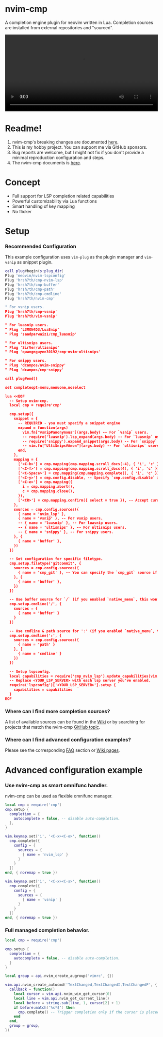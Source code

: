 # nvim-cmp

A completion engine plugin for neovim written in Lua.
Completion sources are installed from external repositories and "sourced".

<video src="https://user-images.githubusercontent.com/629908/139000570-3ac39587-a88b-43c6-b35e-207489719359.mp4" width="100%"></video>

Readme!
====================

1. nvim-cmp's breaking changes are documented [here](https://github.com/hrsh7th/nvim-cmp/issues/231).
2. This is my hobby project. You can support me via GitHub sponsors.
3. Bug reports are welcome, but I might not fix if you don't provide a minimal reproduction configuration and steps.
4. The nvim-cmp documents is [here](./doc/cmp.txt).



Concept
====================

- Full support for LSP completion related capabilities
- Powerful customizability via Lua functions
- Smart handling of key mapping
- No flicker



Setup
====================

### Recommended Configuration

This example configuration uses `vim-plug` as the plugin manager and `vim-vsnip` as snippet plugin.

```lua
call plug#begin(s:plug_dir)
Plug 'neovim/nvim-lspconfig'
Plug 'hrsh7th/cmp-nvim-lsp'
Plug 'hrsh7th/cmp-buffer'
Plug 'hrsh7th/cmp-path'
Plug 'hrsh7th/cmp-cmdline'
Plug 'hrsh7th/nvim-cmp'

" For vsnip users.
Plug 'hrsh7th/cmp-vsnip'
Plug 'hrsh7th/vim-vsnip'

" For luasnip users.
" Plug 'L3MON4D3/LuaSnip'
" Plug 'saadparwaiz1/cmp_luasnip'

" For ultisnips users.
" Plug 'SirVer/ultisnips'
" Plug 'quangnguyen30192/cmp-nvim-ultisnips'

" For snippy users.
" Plug 'dcampos/nvim-snippy'
" Plug 'dcampos/cmp-snippy'

call plug#end()

set completeopt=menu,menuone,noselect

lua <<EOF
  -- Setup nvim-cmp.
  local cmp = require'cmp'

  cmp.setup({
    snippet = {
      -- REQUIRED - you must specify a snippet engine
      expand = function(args)
        vim.fn["vsnip#anonymous"](args.body) -- For `vsnip` users.
        -- require('luasnip').lsp_expand(args.body) -- For `luasnip` users.
        -- require('snippy').expand_snippet(args.body) -- For `snippy` users.
        -- vim.fn["UltiSnips#Anon"](args.body) -- For `ultisnips` users.
      end,
    },
    mapping = {
      ['<C-b>'] = cmp.mapping(cmp.mapping.scroll_docs(-4), { 'i', 'c' }),
      ['<C-f>'] = cmp.mapping(cmp.mapping.scroll_docs(4), { 'i', 'c' }),
      ['<C-Space>'] = cmp.mapping(cmp.mapping.complete(), { 'i', 'c' }),
      ['<C-y>'] = cmp.config.disable, -- Specify `cmp.config.disable` if you want to remove the default `<C-y>` mapping.
      ['<C-e>'] = cmp.mapping({
        i = cmp.mapping.abort(),
        c = cmp.mapping.close(),
      }),
      ['<CR>'] = cmp.mapping.confirm({ select = true }), -- Accept currently selected item. Set `select` to `false` to only confirm explicitly selected items.
    },
    sources = cmp.config.sources({
      { name = 'nvim_lsp' },
      { name = 'vsnip' }, -- For vsnip users.
      -- { name = 'luasnip' }, -- For luasnip users.
      -- { name = 'ultisnips' }, -- For ultisnips users.
      -- { name = 'snippy' }, -- For snippy users.
    }, {
      { name = 'buffer' },
    })
  })

  -- Set configuration for specific filetype.
  cmp.setup.filetype('gitcommit', {
    sources = cmp.config.sources({
      { name = 'cmp_git' }, -- You can specify the `cmp_git` source if you were installed it.
    }, {
      { name = 'buffer' },
    })
  })

  -- Use buffer source for `/` (if you enabled `native_menu`, this won't work anymore).
  cmp.setup.cmdline('/', {
    sources = {
      { name = 'buffer' }
    }
  })

  -- Use cmdline & path source for ':' (if you enabled `native_menu`, this won't work anymore).
  cmp.setup.cmdline(':', {
    sources = cmp.config.sources({
      { name = 'path' }
    }, {
      { name = 'cmdline' }
    })
  })

  -- Setup lspconfig.
  local capabilities = require('cmp_nvim_lsp').update_capabilities(vim.lsp.protocol.make_client_capabilities())
  -- Replace <YOUR_LSP_SERVER> with each lsp server you've enabled.
  require('lspconfig')['<YOUR_LSP_SERVER>'].setup {
    capabilities = capabilities
  }
EOF
```

### Where can I find more completion sources?

A list of available sources can be found in the [Wiki](https://github.com/hrsh7th/nvim-cmp/wiki/List-of-sources) or by searching for projects that match the nvim-cmp [GitHub topic](https://github.com/topics/nvim-cmp).

### Where can I find advanced configuration examples?

Please see the corresponding [FAQ](#how-to-show-name-of-item-kind-and-source-like-compe) section or [Wiki pages](https://github.com/hrsh7th/nvim-cmp/wiki).


Advanced configuration example
====================

### Use nvim-cmp as smart omnifunc handler.

nvim-cmp can be used as flexible omnifunc manager.

```lua
local cmp = require('cmp')
cmp.setup {
  completion = {
    autocomplete = false, -- disable auto-completion.
  },
}

vim.keymap.set('i', '<C-x><C-o>', function()
  cmp.complete({
    config = {
      sources = {
        { name = 'nvim_lsp' }
      }
    }
  })
end, { noremap = true })

vim.keymap.set('i', '<C-x><C-s>', function()
  cmp.complete({
    config = {
      sources = {
        { name = 'vsnip' }
      }
    }
  })
end, { noremap = true })
```

### Full managed completion behavior.

```lua
local cmp = require('cmp')

cmp.setup {
  completion = {
    autocomplete = false, -- disable auto-completion.
  }
}

local group = api.nvim_create_augroup('vimrc', {})

vim.api.nvim_create_autocmd('TextChanged,TextChangedI,TextChangedP', {
  callback = function()
    local cursor = vim.api.nvim_win_get_cursor(0)
    local line = vim.api.nvim_get_current_line()
    local before = string.sub(line, 1, cursor[2] + 1)
    if before:match('%s*$') then
      cmp.complete() -- Trigger completion only if the cursor is placed at the end of line.
    end
  end,
  group = group,
})
```



